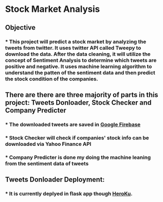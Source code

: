 # Stock Market Analysis
## Objective
### * This project will predict a stock market by analyzing the tweets from twitter. It uses twitter API called Tweepy to download the data. After the data cleaning, it will utilize the concept of Sentiment Analysis to determine which tweets are positive and negative. It uses machine learning algorithm to understand the patten of the sentiment data and then predict the stock condition of the companies.

## There are there are three majority of parts in this project: Tweets Donloader, Stock Checker and Company Predicter 
### * The downloaded tweets are saved in [Google Firebase](https://firebase.google.com/)
### * Stock Checker will check if companies' stock info can be downloaded via Yahoo Finance API
### * Company Predicter is done my doing the machine leaning from the sentiment data of tweets

## Tweets Donloader Deployment:
### * It is currently deplyed in flask app though [HeroKu](heroku.com).
